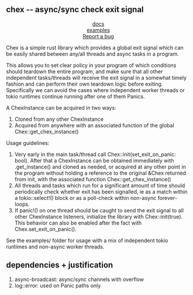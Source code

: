 [License]: LICENSE

## chex -- async/sync check exit signal

<p align="center">
    <a href="https://docs.rs/chex/latest/chex">docs</a><br/>
    <a href="https://github.com/mbanack/chex-rs/examples">examples</a><br/>
    <a href="https://github.com/mbanack/chex-rs/issues/new?labels=bug">Report a bug</a><br/>
</p>

Chex is a simple rust library which provides a global exit signal which can be easily shared between any/all threads and async tasks in a program.

This allows you to set clear policy in your program of which conditions should teardown the entire program, and make sure that all other independent tasks/threads will receive the exit signal in a somewhat timely fashion and can perform their own teardown logic before exiting.  Specifically we can avoid the cases where independent worker threads or tokio runtimes continue running after one of them Panics.

A ChexInstance can be acquired in two ways:
1. Cloned from any other ChexInstance
2. Acquired from anywhere with an associated function of the global Chex::get_chex_instance()

Usage guidelines:
1. Very early in the main task/thread call Chex::init(set_exit_on_panic: bool).  After that a ChexInstance can be obtained immediately with .get_instance() and cloned as needed, or acquired at any other point in the program without holding a reference to the original &Chex returned from init, with the associated function Chex::get_chex_instance()
2. All threads and tasks which run for a significant amount of time should periodically check whether exit has been signalled, ie as a match within a tokio::select!() block or as a poll-check within non-async forever-loops.
3. If panic!() on one thread should be caught to send the exit signal to all other ChexInstance listeners, initialize the library with Chex::init(true).  This behavior can also be enabled after the fact with Chex.set_exit_on_panic().

See the examples/ folder for usage with a mix of independent tokio runtimes and non-async worker threads.

## dependencies + justification

1. async-broadcast: async/sync channels with overflow
2. log::error: used on Panic paths only
